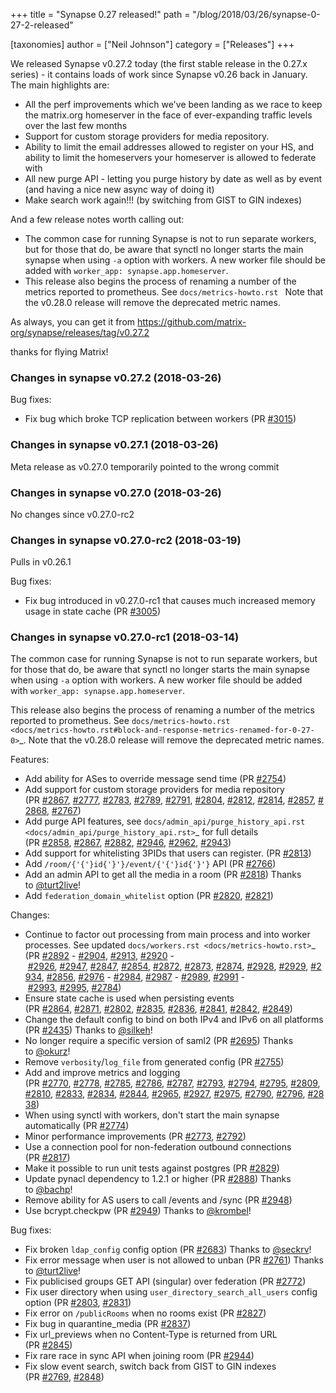 +++
title = "Synapse 0.27 released!"
path = "/blog/2018/03/26/synapse-0-27-2-released"

[taxonomies]
author = ["Neil Johnson"]
category = ["Releases"]
+++

<div class="release clearfix label-latest">
<div class="release-body commit open float-left">
<div class="release-header">
<div class="release clearfix label-latest">
<div class="release-body commit open float-left">
<div class="release-header">
<p class="release-title text-normal">We released Synapse v0.27.2 today (the first stable release in the 0.27.x series) - it contains loads of work since Synapse v0.26 back in January.  The main highlights are:</p>

<ul>
 	<li class="release-title text-normal">All the perf improvements which we've been landing as we race to keep the matrix.org homeserver in the face of ever-expanding traffic levels over the last few months</li>
 	<li class="release-title text-normal">Support for custom storage providers for media repository.</li>
 	<li class="release-title text-normal">Ability to limit the email addresses allowed to register on your HS, and ability to limit the homeservers your homeserver is allowed to federate with</li>
 	<li class="release-title text-normal">All new purge API - letting you purge history by date as well as by event (and having a nice new async way of doing it)</li>
 	<li class="release-title text-normal">Make search work again!!! (by switching from GIST to GIN indexes)</li>
</ul>
And a few release notes worth calling out:
<ul>
 	<li>The common case for running Synapse is not to run separate workers, but for those that do, be aware that synctl no longer starts the main synapse when using <code>-a</code> option with workers. A new worker file should be added with <code>worker_app: synapse.app.homeserver</code>.</li>
 	<li>This release also begins the process of renaming a number of the metrics reported to prometheus. See <code>docs/metrics-howto.rst </code>
Note that the v0.28.0 release will remove the deprecated metric names.</li>
</ul>
</div>
As always, you can get it from <a href="https://github.com/matrix-org/synapse/releases/tag/v0.27.2">https://github.com/matrix-org/synapse/releases/tag/v0.27.2</a>

</div>

thanks for flying Matrix!
<div class="release-body commit open float-left">
<div class="release-header">
<h3 class="f5 text-gray mt-1 mb-4"></h3>
<h3 class="f5 text-gray mt-1 mb-4">Changes in synapse v0.27.2 (2018-03-26)</h3>
</div>
<div class="markdown-body">

Bug fixes:
<ul>
 	<li>Fix bug which broke TCP replication between workers (PR <a class="issue-link js-issue-link" href="https://github.com/matrix-org/synapse/pull/3015" data-error-text="Failed to load issue title" data-id="306553712" data-permission-text="Issue title is private" data-url="https://github.com/matrix-org/synapse/issues/3015">#3015</a>)</li>
</ul>
</div>
</div>
</div>
<div class="release clearfix label-">
<div class="release-body commit open float-left">
<div class="markdown-body">

<h3>Changes in synapse v0.27.1 (2018-03-26)</h3>
Meta release as v0.27.0 temporarily pointed to the wrong commit

</div>
</div>
</div>
<div class="release clearfix label-">
<div class="release-body commit open float-left">
<div class="markdown-body">

<h3>Changes in synapse v0.27.0 (2018-03-26)</h3>
No changes since v0.27.0-rc2

<h3>Changes in synapse v0.27.0-rc2 (2018-03-19)</h3>
Pulls in v0.26.1

Bug fixes:
<ul>
 	<li>Fix bug introduced in v0.27.0-rc1 that causes much increased memory usage in state cache (PR <a class="issue-link js-issue-link" href="https://github.com/matrix-org/synapse/pull/3005" data-error-text="Failed to load issue title" data-id="305611773" data-permission-text="Issue title is private" data-url="https://github.com/matrix-org/synapse/issues/3005">#3005</a>)</li>
</ul>

<h3>Changes in synapse v0.27.0-rc1 (2018-03-14)</h3>
The common case for running Synapse is not to run separate workers, but for those that do, be aware that synctl no longer starts the main synapse when using <code>-a</code> option with workers. A new worker file should be added with <code>worker_app: synapse.app.homeserver</code>.

This release also begins the process of renaming a number of the metrics
reported to prometheus. See <code>docs/metrics-howto.rst &lt;docs/metrics-howto.rst#block-and-response-metrics-renamed-for-0-27-0&gt;</code>_.
Note that the v0.28.0 release will remove the deprecated metric names.

Features:
<ul>
 	<li>Add ability for ASes to override message send time (PR <a class="issue-link js-issue-link" href="https://github.com/matrix-org/synapse/pull/2754" data-error-text="Failed to load issue title" data-id="286084501" data-permission-text="Issue title is private" data-url="https://github.com/matrix-org/synapse/issues/2754">#2754</a>)</li>
 	<li>Add support for custom storage providers for media repository (PR <a class="issue-link js-issue-link" href="https://github.com/matrix-org/synapse/pull/2867" data-error-text="Failed to load issue title" data-id="297143892" data-permission-text="Issue title is private" data-url="https://github.com/matrix-org/synapse/issues/2867">#2867</a>, <a class="issue-link js-issue-link" href="https://github.com/matrix-org/synapse/pull/2777" data-error-text="Failed to load issue title" data-id="288157999" data-permission-text="Issue title is private" data-url="https://github.com/matrix-org/synapse/issues/2777">#2777</a>, <a class="issue-link js-issue-link" href="https://github.com/matrix-org/synapse/pull/2783" data-error-text="Failed to load issue title" data-id="288569577" data-permission-text="Issue title is private" data-url="https://github.com/matrix-org/synapse/issues/2783">#2783</a>, <a class="issue-link js-issue-link" href="https://github.com/matrix-org/synapse/pull/2789" data-error-text="Failed to load issue title" data-id="288869854" data-permission-text="Issue title is private" data-url="https://github.com/matrix-org/synapse/issues/2789">#2789</a>, <a class="issue-link js-issue-link" href="https://github.com/matrix-org/synapse/pull/2791" data-error-text="Failed to load issue title" data-id="288934607" data-permission-text="Issue title is private" data-url="https://github.com/matrix-org/synapse/issues/2791">#2791</a>, <a class="issue-link js-issue-link" href="https://github.com/matrix-org/synapse/pull/2804" data-error-text="Failed to load issue title" data-id="289336063" data-permission-text="Issue title is private" data-url="https://github.com/matrix-org/synapse/issues/2804">#2804</a>, <a class="issue-link js-issue-link" href="https://github.com/matrix-org/synapse/pull/2812" data-error-text="Failed to load issue title" data-id="289647722" data-permission-text="Issue title is private" data-url="https://github.com/matrix-org/synapse/issues/2812">#2812</a>, <a class="issue-link js-issue-link" href="https://github.com/matrix-org/synapse/pull/2814" data-error-text="Failed to load issue title" data-id="290067094" data-permission-text="Issue title is private" data-url="https://github.com/matrix-org/synapse/issues/2814">#2814</a>, <a class="issue-link js-issue-link" href="https://github.com/matrix-org/synapse/pull/2857" data-error-text="Failed to load issue title" data-id="295139747" data-permission-text="Issue title is private" data-url="https://github.com/matrix-org/synapse/issues/2857">#2857</a>, <a class="issue-link js-issue-link" href="https://github.com/matrix-org/synapse/pull/2868" data-error-text="Failed to load issue title" data-id="297189465" data-permission-text="Issue title is private" data-url="https://github.com/matrix-org/synapse/issues/2868">#2868</a>, <a class="issue-link js-issue-link" href="https://github.com/matrix-org/synapse/pull/2767" data-error-text="Failed to load issue title" data-id="287142685" data-permission-text="Issue title is private" data-url="https://github.com/matrix-org/synapse/issues/2767">#2767</a>)</li>
 	<li>Add purge API features, see <code>docs/admin_api/purge_history_api.rst &lt;docs/admin_api/purge_history_api.rst&gt;</code>_ for full details (PR <a class="issue-link js-issue-link" href="https://github.com/matrix-org/synapse/pull/2858" data-error-text="Failed to load issue title" data-id="295623787" data-permission-text="Issue title is private" data-url="https://github.com/matrix-org/synapse/issues/2858">#2858</a>, <a class="issue-link js-issue-link" href="https://github.com/matrix-org/synapse/pull/2867" data-error-text="Failed to load issue title" data-id="297143892" data-permission-text="Issue title is private" data-url="https://github.com/matrix-org/synapse/issues/2867">#2867</a>, <a class="issue-link js-issue-link" href="https://github.com/matrix-org/synapse/pull/2882" data-error-text="Failed to load issue title" data-id="297795332" data-permission-text="Issue title is private" data-url="https://github.com/matrix-org/synapse/issues/2882">#2882</a>, <a class="issue-link js-issue-link" href="https://github.com/matrix-org/synapse/pull/2946" data-error-text="Failed to load issue title" data-id="302323973" data-permission-text="Issue title is private" data-url="https://github.com/matrix-org/synapse/issues/2946">#2946</a>, <a class="issue-link js-issue-link" href="https://github.com/matrix-org/synapse/pull/2962" data-error-text="Failed to load issue title" data-id="303453845" data-permission-text="Issue title is private" data-url="https://github.com/matrix-org/synapse/issues/2962">#2962</a>, <a class="issue-link js-issue-link" href="https://github.com/matrix-org/synapse/pull/2943" data-error-text="Failed to load issue title" data-id="302274834" data-permission-text="Issue title is private" data-url="https://github.com/matrix-org/synapse/issues/2943">#2943</a>)</li>
 	<li>Add support for whitelisting 3PIDs that users can register. (PR <a class="issue-link js-issue-link" href="https://github.com/matrix-org/synapse/pull/2813" data-error-text="Failed to load issue title" data-id="289822303" data-permission-text="Issue title is private" data-url="https://github.com/matrix-org/synapse/issues/2813">#2813</a>)</li>
 	<li>Add <code>/room/{'{'}id{'}'}/event/{'{'}id{'}'}</code> API (PR <a class="issue-link js-issue-link" href="https://github.com/matrix-org/synapse/pull/2766" data-error-text="Failed to load issue title" data-id="287111856" data-permission-text="Issue title is private" data-url="https://github.com/matrix-org/synapse/issues/2766">#2766</a>)</li>
 	<li>Add an admin API to get all the media in a room (PR <a class="issue-link js-issue-link" href="https://github.com/matrix-org/synapse/pull/2818" data-error-text="Failed to load issue title" data-id="290248966" data-permission-text="Issue title is private" data-url="https://github.com/matrix-org/synapse/issues/2818">#2818</a>) Thanks to <a class="user-mention" href="https://github.com/turt2live" data-hovercard-user-id="1190097">@turt2live</a>!</li>
 	<li>Add <code>federation_domain_whitelist</code> option (PR <a class="issue-link js-issue-link" href="https://github.com/matrix-org/synapse/pull/2820" data-error-text="Failed to load issue title" data-id="290431422" data-permission-text="Issue title is private" data-url="https://github.com/matrix-org/synapse/issues/2820">#2820</a>, <a class="issue-link js-issue-link" href="https://github.com/matrix-org/synapse/pull/2821" data-error-text="Failed to load issue title" data-id="290535583" data-permission-text="Issue title is private" data-url="https://github.com/matrix-org/synapse/issues/2821">#2821</a>)</li>
</ul>
Changes:
<ul>
 	<li>Continue to factor out processing from main process and into worker processes. See updated <code>docs/workers.rst &lt;docs/metrics-howto.rst&gt;</code>_ (PR <a class="issue-link js-issue-link" href="https://github.com/matrix-org/synapse/pull/2892" data-error-text="Failed to load issue title" data-id="298561185" data-permission-text="Issue title is private" data-url="https://github.com/matrix-org/synapse/issues/2892">#2892</a> - <a class="issue-link js-issue-link" href="https://github.com/matrix-org/synapse/pull/2904" data-error-text="Failed to load issue title" data-id="299011997" data-permission-text="Issue title is private" data-url="https://github.com/matrix-org/synapse/issues/2904">#2904</a>, <a class="issue-link js-issue-link" href="https://github.com/matrix-org/synapse/pull/2913" data-error-text="Failed to load issue title" data-id="300641311" data-permission-text="Issue title is private" data-url="https://github.com/matrix-org/synapse/issues/2913">#2913</a>, <a class="issue-link js-issue-link" href="https://github.com/matrix-org/synapse/pull/2920" data-error-text="Failed to load issue title" data-id="301369053" data-permission-text="Issue title is private" data-url="https://github.com/matrix-org/synapse/issues/2920">#2920</a> - <a class="issue-link js-issue-link" href="https://github.com/matrix-org/synapse/pull/2926" data-error-text="Failed to load issue title" data-id="301430108" data-permission-text="Issue title is private" data-url="https://github.com/matrix-org/synapse/issues/2926">#2926</a>, <a class="issue-link js-issue-link" href="https://github.com/matrix-org/synapse/pull/2947" data-error-text="Failed to load issue title" data-id="302345912" data-permission-text="Issue title is private" data-url="https://github.com/matrix-org/synapse/issues/2947">#2947</a>, <a class="issue-link js-issue-link" href="https://github.com/matrix-org/synapse/pull/2847" data-error-text="Failed to load issue title" data-id="294445742" data-permission-text="Issue title is private" data-url="https://github.com/matrix-org/synapse/issues/2847">#2847</a>, <a class="issue-link js-issue-link" href="https://github.com/matrix-org/synapse/pull/2854" data-error-text="Failed to load issue title" data-id="294788458" data-permission-text="Issue title is private" data-url="https://github.com/matrix-org/synapse/issues/2854">#2854</a>, <a class="issue-link js-issue-link" href="https://github.com/matrix-org/synapse/pull/2872" data-error-text="Failed to load issue title" data-id="297406819" data-permission-text="Issue title is private" data-url="https://github.com/matrix-org/synapse/issues/2872">#2872</a>, <a class="issue-link js-issue-link" href="https://github.com/matrix-org/synapse/pull/2873" data-error-text="Failed to load issue title" data-id="297453720" data-permission-text="Issue title is private" data-url="https://github.com/matrix-org/synapse/issues/2873">#2873</a>, <a class="issue-link js-issue-link" href="https://github.com/matrix-org/synapse/pull/2874" data-error-text="Failed to load issue title" data-id="297495962" data-permission-text="Issue title is private" data-url="https://github.com/matrix-org/synapse/issues/2874">#2874</a>, <a class="issue-link js-issue-link" href="https://github.com/matrix-org/synapse/pull/2928" data-error-text="Failed to load issue title" data-id="301499498" data-permission-text="Issue title is private" data-url="https://github.com/matrix-org/synapse/issues/2928">#2928</a>, <a class="issue-link js-issue-link" href="https://github.com/matrix-org/synapse/pull/2929" data-error-text="Failed to load issue title" data-id="301509586" data-permission-text="Issue title is private" data-url="https://github.com/matrix-org/synapse/issues/2929">#2929</a>, <a class="issue-link js-issue-link" href="https://github.com/matrix-org/synapse/pull/2934" data-error-text="Failed to load issue title" data-id="301790132" data-permission-text="Issue title is private" data-url="https://github.com/matrix-org/synapse/issues/2934">#2934</a>, <a class="issue-link js-issue-link" href="https://github.com/matrix-org/synapse/pull/2856" data-error-text="Failed to load issue title" data-id="295084944" data-permission-text="Issue title is private" data-url="https://github.com/matrix-org/synapse/issues/2856">#2856</a>, <a class="issue-link js-issue-link" href="https://github.com/matrix-org/synapse/pull/2976" data-error-text="Failed to load issue title" data-id="304706297" data-permission-text="Issue title is private" data-url="https://github.com/matrix-org/synapse/issues/2976">#2976</a> - <a class="issue-link js-issue-link" href="https://github.com/matrix-org/synapse/pull/2984" data-error-text="Failed to load issue title" data-id="304740825" data-permission-text="Issue title is private" data-url="https://github.com/matrix-org/synapse/issues/2984">#2984</a>, <a class="issue-link js-issue-link" href="https://github.com/matrix-org/synapse/pull/2987" data-error-text="Failed to load issue title" data-id="304821270" data-permission-text="Issue title is private" data-url="https://github.com/matrix-org/synapse/issues/2987">#2987</a> - <a class="issue-link js-issue-link" href="https://github.com/matrix-org/synapse/pull/2989" data-error-text="Failed to load issue title" data-id="304866716" data-permission-text="Issue title is private" data-url="https://github.com/matrix-org/synapse/issues/2989">#2989</a>, <a class="issue-link js-issue-link" href="https://github.com/matrix-org/synapse/pull/2991" data-error-text="Failed to load issue title" data-id="304872444" data-permission-text="Issue title is private" data-url="https://github.com/matrix-org/synapse/issues/2991">#2991</a> - <a class="issue-link js-issue-link" href="https://github.com/matrix-org/synapse/pull/2993" data-error-text="Failed to load issue title" data-id="304884837" data-permission-text="Issue title is private" data-url="https://github.com/matrix-org/synapse/issues/2993">#2993</a>, <a class="issue-link js-issue-link" href="https://github.com/matrix-org/synapse/pull/2995" data-error-text="Failed to load issue title" data-id="305183031" data-permission-text="Issue title is private" data-url="https://github.com/matrix-org/synapse/issues/2995">#2995</a>, <a class="issue-link js-issue-link" href="https://github.com/matrix-org/synapse/pull/2784" data-error-text="Failed to load issue title" data-id="288646985" data-permission-text="Issue title is private" data-url="https://github.com/matrix-org/synapse/issues/2784">#2784</a>)</li>
 	<li>Ensure state cache is used when persisting events (PR <a class="issue-link js-issue-link" href="https://github.com/matrix-org/synapse/pull/2864" data-error-text="Failed to load issue title" data-id="296733137" data-permission-text="Issue title is private" data-url="https://github.com/matrix-org/synapse/issues/2864">#2864</a>, <a class="issue-link js-issue-link" href="https://github.com/matrix-org/synapse/pull/2871" data-error-text="Failed to load issue title" data-id="297402993" data-permission-text="Issue title is private" data-url="https://github.com/matrix-org/synapse/issues/2871">#2871</a>, <a class="issue-link js-issue-link" href="https://github.com/matrix-org/synapse/pull/2802" data-error-text="Failed to load issue title" data-id="289312790" data-permission-text="Issue title is private" data-url="https://github.com/matrix-org/synapse/issues/2802">#2802</a>, <a class="issue-link js-issue-link" href="https://github.com/matrix-org/synapse/pull/2835" data-error-text="Failed to load issue title" data-id="292486340" data-permission-text="Issue title is private" data-url="https://github.com/matrix-org/synapse/issues/2835">#2835</a>, <a class="issue-link js-issue-link" href="https://github.com/matrix-org/synapse/pull/2836" data-error-text="Failed to load issue title" data-id="292488546" data-permission-text="Issue title is private" data-url="https://github.com/matrix-org/synapse/issues/2836">#2836</a>, <a class="issue-link js-issue-link" href="https://github.com/matrix-org/synapse/pull/2841" data-error-text="Failed to load issue title" data-id="293319852" data-permission-text="Issue title is private" data-url="https://github.com/matrix-org/synapse/issues/2841">#2841</a>, <a class="issue-link js-issue-link" href="https://github.com/matrix-org/synapse/pull/2842" data-error-text="Failed to load issue title" data-id="293516371" data-permission-text="Issue title is private" data-url="https://github.com/matrix-org/synapse/issues/2842">#2842</a>, <a class="issue-link js-issue-link" href="https://github.com/matrix-org/synapse/pull/2849" data-error-text="Failed to load issue title" data-id="294454677" data-permission-text="Issue title is private" data-url="https://github.com/matrix-org/synapse/issues/2849">#2849</a>)</li>
 	<li>Change the default config to bind on both IPv4 and IPv6 on all platforms (PR <a class="issue-link js-issue-link" href="https://github.com/matrix-org/synapse/pull/2435" data-error-text="Failed to load issue title" data-id="254819246" data-permission-text="Issue title is private" data-url="https://github.com/matrix-org/synapse/issues/2435">#2435</a>) Thanks to <a class="user-mention" href="https://github.com/silkeh" data-hovercard-user-id="5798032">@silkeh</a>!</li>
 	<li>No longer require a specific version of saml2 (PR <a class="issue-link js-issue-link" href="https://github.com/matrix-org/synapse/pull/2695" data-error-text="Failed to load issue title" data-id="275301530" data-permission-text="Issue title is private" data-url="https://github.com/matrix-org/synapse/issues/2695">#2695</a>) Thanks to <a class="user-mention" href="https://github.com/okurz" data-hovercard-user-id="1693432">@okurz</a>!</li>
 	<li>Remove <code>verbosity</code>/<code>log_file</code> from generated config (PR <a class="issue-link js-issue-link" href="https://github.com/matrix-org/synapse/pull/2755" data-error-text="Failed to load issue title" data-id="286276436" data-permission-text="Issue title is private" data-url="https://github.com/matrix-org/synapse/issues/2755">#2755</a>)</li>
 	<li>Add and improve metrics and logging (PR <a class="issue-link js-issue-link" href="https://github.com/matrix-org/synapse/pull/2770" data-error-text="Failed to load issue title" data-id="287188683" data-permission-text="Issue title is private" data-url="https://github.com/matrix-org/synapse/issues/2770">#2770</a>, <a class="issue-link js-issue-link" href="https://github.com/matrix-org/synapse/pull/2778" data-error-text="Failed to load issue title" data-id="288278959" data-permission-text="Issue title is private" data-url="https://github.com/matrix-org/synapse/issues/2778">#2778</a>, <a class="issue-link js-issue-link" href="https://github.com/matrix-org/synapse/pull/2785" data-error-text="Failed to load issue title" data-id="288661455" data-permission-text="Issue title is private" data-url="https://github.com/matrix-org/synapse/issues/2785">#2785</a>, <a class="issue-link js-issue-link" href="https://github.com/matrix-org/synapse/pull/2786" data-error-text="Failed to load issue title" data-id="288673610" data-permission-text="Issue title is private" data-url="https://github.com/matrix-org/synapse/issues/2786">#2786</a>, <a class="issue-link js-issue-link" href="https://github.com/matrix-org/synapse/pull/2787" data-error-text="Failed to load issue title" data-id="288680996" data-permission-text="Issue title is private" data-url="https://github.com/matrix-org/synapse/issues/2787">#2787</a>, <a class="issue-link js-issue-link" href="https://github.com/matrix-org/synapse/pull/2793" data-error-text="Failed to load issue title" data-id="288990634" data-permission-text="Issue title is private" data-url="https://github.com/matrix-org/synapse/issues/2793">#2793</a>, <a class="issue-link js-issue-link" href="https://github.com/matrix-org/synapse/pull/2794" data-error-text="Failed to load issue title" data-id="288990935" data-permission-text="Issue title is private" data-url="https://github.com/matrix-org/synapse/issues/2794">#2794</a>, <a class="issue-link js-issue-link" href="https://github.com/matrix-org/synapse/pull/2795" data-error-text="Failed to load issue title" data-id="288991781" data-permission-text="Issue title is private" data-url="https://github.com/matrix-org/synapse/issues/2795">#2795</a>, <a class="issue-link js-issue-link" href="https://github.com/matrix-org/synapse/pull/2809" data-error-text="Failed to load issue title" data-id="289596655" data-permission-text="Issue title is private" data-url="https://github.com/matrix-org/synapse/issues/2809">#2809</a>, <a class="issue-link js-issue-link" href="https://github.com/matrix-org/synapse/pull/2810" data-error-text="Failed to load issue title" data-id="289611347" data-permission-text="Issue title is private" data-url="https://github.com/matrix-org/synapse/issues/2810">#2810</a>, <a class="issue-link js-issue-link" href="https://github.com/matrix-org/synapse/pull/2833" data-error-text="Failed to load issue title" data-id="292478167" data-permission-text="Issue title is private" data-url="https://github.com/matrix-org/synapse/issues/2833">#2833</a>, <a class="issue-link js-issue-link" href="https://github.com/matrix-org/synapse/pull/2834" data-error-text="Failed to load issue title" data-id="292485874" data-permission-text="Issue title is private" data-url="https://github.com/matrix-org/synapse/issues/2834">#2834</a>, <a class="issue-link js-issue-link" href="https://github.com/matrix-org/synapse/pull/2844" data-error-text="Failed to load issue title" data-id="293722386" data-permission-text="Issue title is private" data-url="https://github.com/matrix-org/synapse/issues/2844">#2844</a>, <a class="issue-link js-issue-link" href="https://github.com/matrix-org/synapse/pull/2965" data-error-text="Failed to load issue title" data-id="303899583" data-permission-text="Issue title is private" data-url="https://github.com/matrix-org/synapse/issues/2965">#2965</a>, <a class="issue-link js-issue-link" href="https://github.com/matrix-org/synapse/pull/2927" data-error-text="Failed to load issue title" data-id="301458883" data-permission-text="Issue title is private" data-url="https://github.com/matrix-org/synapse/issues/2927">#2927</a>, <a class="issue-link js-issue-link" href="https://github.com/matrix-org/synapse/pull/2975" data-error-text="Failed to load issue title" data-id="304696133" data-permission-text="Issue title is private" data-url="https://github.com/matrix-org/synapse/issues/2975">#2975</a>, <a class="issue-link js-issue-link" href="https://github.com/matrix-org/synapse/pull/2790" data-error-text="Failed to load issue title" data-id="288882318" data-permission-text="Issue title is private" data-url="https://github.com/matrix-org/synapse/issues/2790">#2790</a>, <a class="issue-link js-issue-link" href="https://github.com/matrix-org/synapse/pull/2796" data-error-text="Failed to load issue title" data-id="289002187" data-permission-text="Issue title is private" data-url="https://github.com/matrix-org/synapse/issues/2796">#2796</a>, <a class="issue-link js-issue-link" href="https://github.com/matrix-org/synapse/pull/2838" data-error-text="Failed to load issue title" data-id="292878012" data-permission-text="Issue title is private" data-url="https://github.com/matrix-org/synapse/issues/2838">#2838</a>)</li>
 	<li>When using synctl with workers, don't start the main synapse automatically (PR <a class="issue-link js-issue-link" href="https://github.com/matrix-org/synapse/pull/2774" data-error-text="Failed to load issue title" data-id="287752976" data-permission-text="Issue title is private" data-url="https://github.com/matrix-org/synapse/issues/2774">#2774</a>)</li>
 	<li>Minor performance improvements (PR <a class="issue-link js-issue-link" href="https://github.com/matrix-org/synapse/pull/2773" data-error-text="Failed to load issue title" data-id="287525837" data-permission-text="Issue title is private" data-url="https://github.com/matrix-org/synapse/issues/2773">#2773</a>, <a class="issue-link js-issue-link" href="https://github.com/matrix-org/synapse/pull/2792" data-error-text="Failed to load issue title" data-id="288956339" data-permission-text="Issue title is private" data-url="https://github.com/matrix-org/synapse/issues/2792">#2792</a>)</li>
 	<li>Use a connection pool for non-federation outbound connections (PR <a class="issue-link js-issue-link" href="https://github.com/matrix-org/synapse/pull/2817" data-error-text="Failed to load issue title" data-id="290150012" data-permission-text="Issue title is private" data-url="https://github.com/matrix-org/synapse/issues/2817">#2817</a>)</li>
 	<li>Make it possible to run unit tests against postgres (PR <a class="issue-link js-issue-link" href="https://github.com/matrix-org/synapse/pull/2829" data-error-text="Failed to load issue title" data-id="291766061" data-permission-text="Issue title is private" data-url="https://github.com/matrix-org/synapse/issues/2829">#2829</a>)</li>
 	<li>Update pynacl dependency to 1.2.1 or higher (PR <a class="issue-link js-issue-link" href="https://github.com/matrix-org/synapse/pull/2888" data-error-text="Failed to load issue title" data-id="298077542" data-permission-text="Issue title is private" data-url="https://github.com/matrix-org/synapse/issues/2888">#2888</a>) Thanks to <a class="user-mention" href="https://github.com/bachp" data-hovercard-user-id="333807">@bachp</a>!</li>
 	<li>Remove ability for AS users to call /events and /sync (PR <a class="issue-link js-issue-link" href="https://github.com/matrix-org/synapse/pull/2948" data-error-text="Failed to load issue title" data-id="302351006" data-permission-text="Issue title is private" data-url="https://github.com/matrix-org/synapse/issues/2948">#2948</a>)</li>
 	<li>Use bcrypt.checkpw (PR <a class="issue-link js-issue-link" href="https://github.com/matrix-org/synapse/pull/2949" data-error-text="Failed to load issue title" data-id="302378538" data-permission-text="Issue title is private" data-url="https://github.com/matrix-org/synapse/issues/2949">#2949</a>) Thanks to <a class="user-mention" href="https://github.com/krombel" data-hovercard-user-id="11167142">@krombel</a>!</li>
</ul>
Bug fixes:
<ul>
 	<li>Fix broken <code>ldap_config</code> config option (PR <a class="issue-link js-issue-link" href="https://github.com/matrix-org/synapse/pull/2683" data-error-text="Failed to load issue title" data-id="274548585" data-permission-text="Issue title is private" data-url="https://github.com/matrix-org/synapse/issues/2683">#2683</a>) Thanks to <a class="user-mention" href="https://github.com/seckrv" data-hovercard-user-id="33725786">@seckrv</a>!</li>
 	<li>Fix error message when user is not allowed to unban (PR <a class="issue-link js-issue-link" href="https://github.com/matrix-org/synapse/pull/2761" data-error-text="Failed to load issue title" data-id="286627895" data-permission-text="Issue title is private" data-url="https://github.com/matrix-org/synapse/issues/2761">#2761</a>) Thanks to <a class="user-mention" href="https://github.com/turt2live" data-hovercard-user-id="1190097">@turt2live</a>!</li>
 	<li>Fix publicised groups GET API (singular) over federation (PR <a class="issue-link js-issue-link" href="https://github.com/matrix-org/synapse/pull/2772" data-error-text="Failed to load issue title" data-id="287465272" data-permission-text="Issue title is private" data-url="https://github.com/matrix-org/synapse/issues/2772">#2772</a>)</li>
 	<li>Fix user directory when using <code>user_directory_search_all_users</code> config option (PR <a class="issue-link js-issue-link" href="https://github.com/matrix-org/synapse/pull/2803" data-error-text="Failed to load issue title" data-id="289317809" data-permission-text="Issue title is private" data-url="https://github.com/matrix-org/synapse/issues/2803">#2803</a>, <a class="issue-link js-issue-link" href="https://github.com/matrix-org/synapse/pull/2831" data-error-text="Failed to load issue title" data-id="291766486" data-permission-text="Issue title is private" data-url="https://github.com/matrix-org/synapse/issues/2831">#2831</a>)</li>
 	<li>Fix error on <code>/publicRooms</code> when no rooms exist (PR <a class="issue-link js-issue-link" href="https://github.com/matrix-org/synapse/pull/2827" data-error-text="Failed to load issue title" data-id="291754519" data-permission-text="Issue title is private" data-url="https://github.com/matrix-org/synapse/issues/2827">#2827</a>)</li>
 	<li>Fix bug in quarantine_media (PR <a class="issue-link js-issue-link" href="https://github.com/matrix-org/synapse/pull/2837" data-error-text="Failed to load issue title" data-id="292821166" data-permission-text="Issue title is private" data-url="https://github.com/matrix-org/synapse/issues/2837">#2837</a>)</li>
 	<li>Fix url_previews when no Content-Type is returned from URL (PR <a class="issue-link js-issue-link tooltipped tooltipped-ne" href="https://github.com/matrix-org/synapse/pull/2845" data-error-text="Failed to load issue title" data-id="293737258" data-permission-text="Issue title is private">#2845</a>)</li>
 	<li>Fix rare race in sync API when joining room (PR <a class="issue-link js-issue-link" href="https://github.com/matrix-org/synapse/pull/2944" data-error-text="Failed to load issue title" data-id="302277324" data-permission-text="Issue title is private" data-url="https://github.com/matrix-org/synapse/issues/2944">#2944</a>)</li>
 	<li>Fix slow event search, switch back from GIST to GIN indexes (PR <a class="issue-link js-issue-link" href="https://github.com/matrix-org/synapse/pull/2769" data-error-text="Failed to load issue title" data-id="287153610" data-permission-text="Issue title is private" data-url="https://github.com/matrix-org/synapse/issues/2769">#2769</a>, <a class="issue-link js-issue-link" href="https://github.com/matrix-org/synapse/pull/2848" data-error-text="Failed to load issue title" data-id="294449553" data-permission-text="Issue title is private" data-url="https://github.com/matrix-org/synapse/issues/2848">#2848</a>)</li>
</ul>
</div>
</div>
</div>
</div>
</div>
</div>

